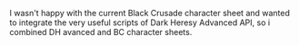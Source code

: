 I wasn't happy with the current Black Crusade character sheet and wanted to integrate the very useful scripts of Dark Heresy Advanced API, so i combined DH avanced and BC character sheets.

